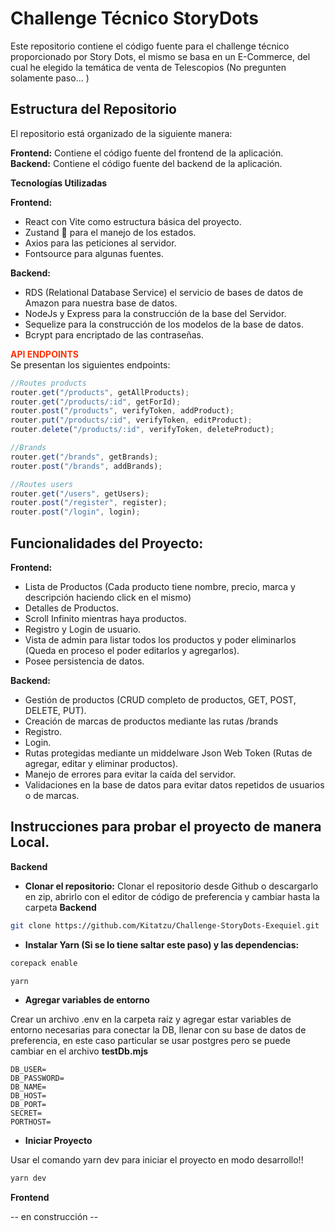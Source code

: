 # Challenge Técnico StoryDots

Este repositorio contiene el código fuente para el challenge técnico proporcionado por Story Dots, el mismo se basa en un E-Commerce, del cual he elegido la temática de venta de Telescopios (No pregunten solamente paso... )

## Estructura del Repositorio

El repositorio está organizado de la siguiente manera:

**Frontend:** Contiene el código fuente del frontend de la aplicación.
**Backend:** Contiene el código fuente del backend de la aplicación.

**Tecnologías Utilizadas**

**Frontend:**

- React con Vite como estructura básica del proyecto.
- Zustand 🐻 para el manejo de los estados.
- Axios para las peticiones al servidor.
- Fontsource para algunas fuentes.

**Backend:**

- RDS (Relational Database Service) el servicio de bases de datos de Amazon para nuestra base de datos.
- NodeJs y Express para la construcción de la base del Servidor.
- Sequelize para la construcción de los modelos de la base de datos.
- Bcrypt para encriptado de las contraseñas.

<span style="color:#FF3308"> **API ENDPOINTS** </span>  
Se presentan los siguientes endpoints:

```javascript
//Routes products
router.get("/products", getAllProducts);
router.get("/products/:id", getForId);
router.post("/products", verifyToken, addProduct);
router.put("/products/:id", verifyToken, editProduct);
router.delete("/products/:id", verifyToken, deleteProduct);

//Brands
router.get("/brands", getBrands);
router.post("/brands", addBrands);

//Routes users
router.get("/users", getUsers);
router.post("/register", register);
router.post("/login", login);
```

## Funcionalidades del Proyecto:

**Frontend:**

- Lista de Productos (Cada producto tiene nombre, precio, marca y descripción haciendo click en el mismo)
- Detalles de Productos.
- Scroll Infinito mientras haya productos.
- Registro y Login de usuario.
- Vista de admin para listar todos los productos y poder eliminarlos (Queda en proceso el poder editarlos y agregarlos).
- Posee persistencia de datos.

**Backend:**

- Gestión de productos (CRUD completo de productos, GET, POST, DELETE, PUT).
- Creación de marcas de productos mediante las rutas /brands
- Registro.
- Login.
- Rutas protegidas mediante un middelware Json Web Token (Rutas de agregar, editar y eliminar productos).
- Manejo de errores para evitar la caída del servidor.
- Validaciones en la base de datos para evitar datos repetidos de usuarios o de marcas.

## Instrucciones para probar el proyecto de manera Local.

**Backend**

- **Clonar el repositorio:**
  Clonar el repositorio desde Github o descargarlo en zip, abrirlo con el editor de código de preferencia y cambiar hasta la carpeta **Backend**

```bash
git clone https://github.com/Kitatzu/Challenge-StoryDots-Exequiel.git
```

- **Instalar Yarn (Si se lo tiene saltar este paso) y las dependencias:**

```bash
corepack enable
```

```bash
yarn
```

- **Agregar variables de entorno**

Crear un archivo .env en la carpeta raíz y agregar estar variables de entorno necesarias para conectar la DB, llenar con su base de datos de preferencia, en este caso particular se usar postgres pero se puede cambiar en el archivo **testDb.mjs**

```
DB_USER=
DB_PASSWORD=
DB_NAME=
DB_HOST=
DB_PORT=
SECRET=
PORTHOST=
```

- **Iniciar Proyecto**

Usar el comando yarn dev para iniciar el proyecto en modo desarrollo!!

```bash
yarn dev
```

**Frontend**

-- en construcción --
